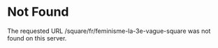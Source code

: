 Not Found
=========

The requested URL /square/fr/feminisme-la-3e-vague-square was not found
on this server.
